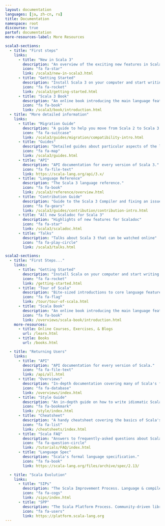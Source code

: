 ```yaml
---
layout: documentation
languages: [ja, zh-cn, ru]
title: Documentation
namespace: root
discourse: true
partof: documentation
more-resources-label: More Resources

scala3-sections:
  - title: "First steps"
    links:
      - title: "New in Scala 3"
        description: "An overview of the exciting new features in Scala 3."
        icon: "fa fa-star"
        link: /scala3/new-in-scala3.html
      - title: "Getting Started"
        description: "Install Scala 3 on your computer and start writing some Scala code!"
        icon: "fa fa-rocket"
        link: /scala3/getting-started.html
      - title: "Scala 3 Book"
        description: "An online book introducing the main language features."
        icon: "fa fa-book"
        link: /scala3/book/introduction.html
  - title: "More detailed information"
    links:
      - title: "Migration Guide"
        description: "A guide to help you move from Scala 2 to Scala 3."
        icon: "fa fa-suitcase"
        link: /scala3/guides/migration/compatibility-intro.html
      - title: "Guides"
        description: "Detailed guides about particular aspects of the language."
        icon: "fa fa-map"
        link: /scala3/guides.html
      - title: "API"
        description: "API documentation for every version of Scala 3."
        icon: "fa fa-file-text"
        link: https://scala-lang.org/api/3.x/
      - title: "Language Reference"
        description: "The Scala 3 language reference."
        icon: "fa fa-book"
        link: /scala3/reference/overview.html
      - title: "Contribution Guide"
        description: "Guide to the Scala 3 Compiler and fixing an issue"
        icon: "fa fa-gears"
        link: /scala3/guides/contribution/contribution-intro.html
      - title: "All new Scaladoc for Scala 3"
        description: "Highlights of new features for Scaladoc"
        icon: "fa fa-star"
        link: /scala3/scaladoc.html
      - title: "Talks"
        description: "Talks about Scala 3 that can be watched online"
        icon: "fa fa-play-circle"
        link: /scala3/talks.html

scala2-sections:
  - title: "First Steps..."
    links:
      - title: "Getting Started"
        description: "Install Scala on your computer and start writing some Scala code!"
        icon: "fa fa-rocket"
        link: /getting-started.html
      - title: "Tour of Scala"
        description: "Bite-sized introductions to core language features."
        icon: "fa fa-flag"
        link: /tour/tour-of-scala.html
      - title: "Scala Book"
        description: "An online book introducing the main language features."
        icon: "fa fa-book"
        link: /overviews/scala-book/introduction.html
    more-resources:
      - title: Online Courses, Exercises, & Blogs
        url: /learn.html
      - title: Books
        url: /books.html

  - title: "Returning Users"
    links:
      - title: "API"
        description: "API documentation for every version of Scala."
        icon: "fa fa-file-text"
        link: /api/all.html
      - title: "Overviews"
        description: "In-depth documentation covering many of Scala's features."
        icon: "fa fa-database"
        link: /overviews/index.html
      - title: "Style Guide"
        description: "An in-depth guide on how to write idiomatic Scala code."
        icon: "fa fa-bookmark"
        link: /style/index.html
      - title: "Cheatsheet"
        description: "A handy cheatsheet covering the basics of Scala's syntax."
        icon: "fa fa-list"
        link: /cheatsheets/index.html
      - title: "Scala FAQ"
        description: "Answers to frequently-asked questions about Scala."
        icon: "fa fa-question-circle"
        link: /tutorials/FAQ/index.html
      - title: "Language Spec"
        description: "Scala's formal language specification."
        icon: "fa fa-book"
        link: https://scala-lang.org/files/archive/spec/2.13/

  - title: "Scala Evolution"
    links:
      - title: "SIPs"
        description: "The Scala Improvement Process. Language & compiler evolution."
        icon: "fa fa-cogs"
        link: /sips/index.html
      - title: "SPP"
        description: "The Scala Platform Process. Community-driven library evolution."
        icon: "fa fa-users"
        link: https://platform.scala-lang.org
---
```


